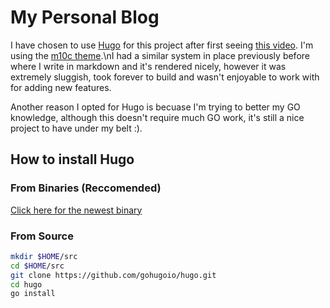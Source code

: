 # My Personal Blog

I have chosen to use [Hugo](https://github.com/gohugoio/hugo) for this project after first seeing [this video](https://www.youtube.com/watch?v=0RKpf3rK57I).
I'm using the [m10c theme](https://github.com/vaga/hugo-theme-m10c).\nI had a similar system in place previously before where I write in markdown and it's rendered nicely, however it was extremely sluggish, took forever to build and wasn't enjoyable to work with for adding new features.

Another reason I opted for Hugo is becuase I'm trying to better my GO knowledge, although this doesn't require much GO work, it's still a nice project to have under my belt :).

## How to install Hugo

### From Binaries (Reccomended)

[Click here for the newest binary](https://github.com/gohugoio/hugo/releases)

### From Source

```bash
mkdir $HOME/src
cd $HOME/src
git clone https://github.com/gohugoio/hugo.git
cd hugo
go install
```
